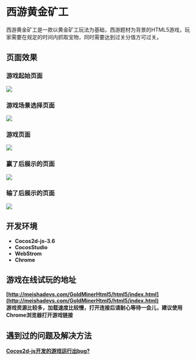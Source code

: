 # 西游黄金矿工
西游黄金矿工是一款以黄金矿工玩法为基础，西游题材为背景的HTML5游戏，玩家需要在规定的时间内抓取宝物，同时需要达到过关分值方可过关。

## 页面效果
### 游戏起始页面
![](http://meishadevs.com/GoldMinerHtml5/start.PNG) 

### 游戏场景选择页面
![](http://meishadevs.com/GoldMinerHtml5/menu.PNG)

### 游戏页面
![](http://meishadevs.com/GoldMinerHtml5/game.PNG)

### 赢了后展示的页面
![](http://meishadevs.com/GoldMinerHtml5/won.PNG)

### 输了后展示的页面
![](http://meishadevs.com/GoldMinerHtml5/lost.PNG)

## 开发环境
- **Cocos2d-js-3.6**
- **CocosStudio**
- **WebStrom**
- **Chrome**

## 游戏在线试玩的地址
**[http://meishadevs.com/GoldMinerHtml5/html5/index.html](http://meishadevs.com/GoldMinerHtml5/html5/index.html)**   
**游戏资源比较多，加载速度比较慢，打开连接后请耐心等待一会儿，建议使用Chrome浏览器打开游戏链接**

## 遇到过的问题及解决方法
**[Cocos2d-js开发的游戏运行出bug?](https://www.zhihu.com/question/52260806)**
